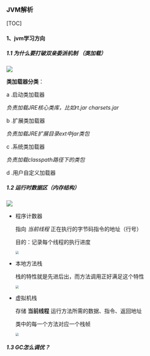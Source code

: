 ### JVM解析

[TOC]

#### 1、jvm学习方向

##### 1.1 为什么要打破双亲委派机制 （类加载）

![](https://mkdown-1256191338.cos.ap-beijing.myqcloud.com/md/20200401232730.png)

**类加载器分类**：

a .启动类加载器

*负责加载JRE核心类库，比如rt.jar charsets.jar*

b .扩展类加载器

*负责加载JRE扩展目录ext中jar类包*

c .系统类加载器

*负责加载classpath路径下的类包*

d .用户自定义加载器

##### 1.2 运行时数据区（内存结构）

![](https://mkdown-1256191338.cos.ap-beijing.myqcloud.com/md/20200402232725.png)

- 程序计数器

  指向 *当前线程* 正在执行的字节码指令的地址（行号）

  目的：记录每个线程的执行进度

  <img src="https://mkdown-1256191338.cos.ap-beijing.myqcloud.com/md/20200402234359.png" style="zoom:50%;" />

- 本地方法栈

   栈的特性就是先进后出，而方法调用正好满足这个特性

  <img src="https://mkdown-1256191338.cos.ap-beijing.myqcloud.com/md/20200402235015.png" style="zoom:50%;" />

- 虚拟机栈

  存储 **当前线程** 运行方法所需的数据、指令、返回地址

  类中的每一个方法对应一个栈帧

  <img src="https://mkdown-1256191338.cos.ap-beijing.myqcloud.com/md/20200402235739.png" style="zoom:50%;" />

  

##### 1.3 GC怎么调优？

